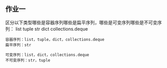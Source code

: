 ## 作业一
区分以下类型哪些是容器序列哪些是扁平序列，哪些是可变序列哪些是不可变序列：
list
tuple
str
dict
collections.deque

```
容器序列：list，tuple，dict，collections.deque
扁平序列：str

可变序列：list，dict，collections.deque
不可变序列：str，tuple
```